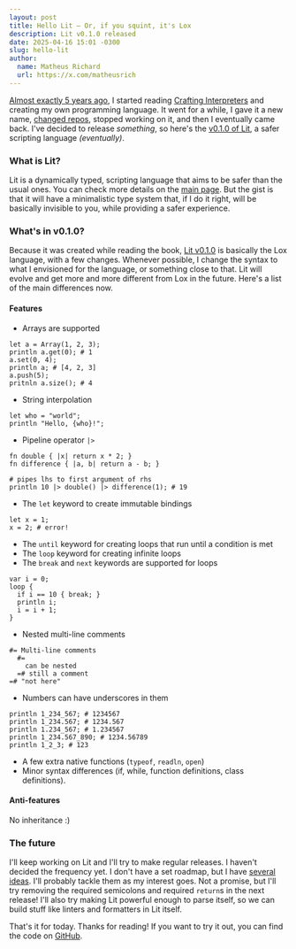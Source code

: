 ```yaml
---
layout: post
title: Hello Lit — Or, if you squint, it's Lox
description: Lit v0.1.0 released
date: 2025-04-16 15:01 -0300
slug: hello-lit
author:
  name: Matheus Richard
  url: https://x.com/matheusrich
---
```


[Almost exactly 5 years ago][], I started reading [Crafting Interpreters][] and
creating my own programming language. It went for a while, I gave it a new name,
[changed repos][repo], stopped working on it, and then I eventually came back.
I've decided to release _something_, so here's the [v0.1.0 of Lit][release], a
safer scripting language _(eventually)_.

### What is Lit?

Lit is a dynamically typed, scripting language that aims to be safer than the
usual ones. You can check more details on the [main page](/#error-handling). But the gist is that it
will have a minimalistic type system that, if I do it right, will be basically
invisible to you, while providing a safer experience.

### What's in v0.1.0?

Because it was created while reading the book, [Lit v0.1.0][release] is
basically the Lox language, with a few changes. Whenever possible, I change the
syntax to what I envisioned for the language, or something close to that. Lit
will evolve and get more and more different from Lox in the future. Here's a
list of the main differences now.

#### Features

- Arrays are supported

```lit
let a = Array(1, 2, 3);
println a.get(0); # 1
a.set(0, 4);
println a; # [4, 2, 3]
a.push(5);
pritnln a.size(); # 4
```

- String interpolation

```lit
let who = "world";
println "Hello, {who}!";
```

- Pipeline operator `|>`

```lit
fn double { |x| return x * 2; }
fn difference { |a, b| return a - b; }

# pipes lhs to first argument of rhs
println 10 |> double() |> difference(1); # 19
```

- The `let` keyword to create immutable bindings

```lit
let x = 1;
x = 2; # error!
```

- The `until` keyword for creating loops that run until a condition is met
- The `loop` keyword for creating infinite loops
- The `break` and `next` keywords are supported for loops

```lit
var i = 0;
loop {
  if i == 10 { break; }
  println i;
  i = i + 1;
}
```

- Nested multi-line comments

```lit
#= Multi-line comments
  #=
    can be nested
  =# still a comment
=# "not here"
```

- Numbers can have underscores in them

```lit
println 1_234_567; # 1234567
println 1_234.567; # 1234.567
println 1.234_567; # 1.234567
println 1_234.567_890; # 1234.56789
println 1_2_3; # 123
```

- A few extra native functions (`typeof`, `readln`, `open`)
- Minor syntax differences (if, while, function definitions, class definitions).

#### Anti-features

No inheritance :)

### The future

I'll keep working on Lit and I'll try to make regular releases. I haven't
decided the frequency yet. I don't have a set roadmap, but I have [several
ideas]. I'll probably tackle them as my interest goes. Not a promise, but I'll
try removing the required semicolons and required `return`s in the next release!
I'll also try making Lit powerful enough to parse itself, so we can build stuff
like linters and formatters in Lit itself.

That's it for today. Thanks for reading! If you want to try it out, you can find
the code on [GitHub][repo].

[Almost exactly 5 years ago]: https://github.com/MatheusRich/cryox/commit/02bfbcd1609ccffcb2b67a41bb3391b106d57372
[Crafting Interpreters]: https://craftinginterpreters.com/
[repo]: https://github.com/lit-lang/lit
[several ideas]: https://github.com/lit-lang/lit/issues
[release]: https://github.com/lit-lang/lit/releases/tag/v0.1.0

